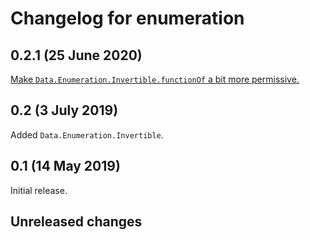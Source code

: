 # Changelog for enumeration

## 0.2.1 (25 June 2020)

[Make `Data.Enumeration.Invertible.functionOf` a bit more permissive.](https://github.com/byorgey/enumeration/commit/59090f46ce01d7eda7371ba673fe54763b96c97e)

## 0.2 (3 July 2019)

Added `Data.Enumeration.Invertible`.

## 0.1 (14 May 2019)

Initial release.

## Unreleased changes
